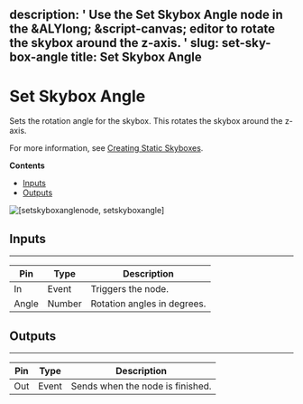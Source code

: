 description: ' Use the Set Skybox Angle node in the &ALYlong; &script-canvas; editor
  to rotate the skybox around the z-axis. '
slug: set-sky-box-angle
title: Set Skybox Angle
---
# Set Skybox Angle<a name="set-sky-box-angle"></a>

Sets the rotation angle for the skybox\. This rotates the skybox around the z\-axis\.

For more information, see [Creating Static Skyboxes](sky-skyboxes-intro.md)\.

**Contents**
+ [Inputs](#set-sky-box-angle-input)
+ [Outputs](#set-sky-box-angle-output)

![\[setskyboxanglenode, setskyboxangle\]](/images/scripting/script-canvas/scriptcanvasnodes/environment-set-skybox-angle.png)

## Inputs<a name="set-sky-box-angle-input"></a>


****  

| Pin | Type | Description | 
| --- | --- | --- | 
| In | Event | Triggers the node\. | 
| Angle | Number |  Rotation angles in degrees\.  | 

## Outputs<a name="set-sky-box-angle-output"></a>


****  

| Pin | Type | Description | 
| --- | --- | --- | 
| Out | Event | Sends when the node is finished\. | 